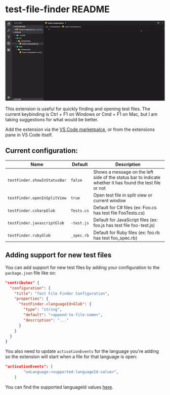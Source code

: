 # test-file-finder README

![Video of functionality](Feature.gif)

This extension is useful for quickly finding and opening test files.
The current keybinding is Ctrl + F1 on Windows or Cmd + F1 on Mac, but I am taking suggestions for what would be better.

Add the extension via the [VS Code marketpalce](https://marketplace.visualstudio.com/items?itemName=riegledevin.test-file-finder), or from the extensions pane in VS Code itself.

## Current configuration:

| Name | Default | Description
| -- | -- | -- |
| `testFinder.showInStatusBar` | `false` | Shows a message on the left side of the status  bar to indicate whether it has found the test file or not
| `testFinder.openInSplitView` | `true` | Open test file in split view or current window
| `testFinder.csharpGlob` | `Tests.cs` | Default for C# files (ex: Foo.cs has test file FooTests.cs)
| `testFinder.javascriptGlob` | `-test.js` | Default for JavaScript files (ex: foo.js has test file foo-test.js)
| `testFinder.rubyGlob` | `_spec.rb` | Default for Ruby files (ex: foo.rb has test foo_spec.rb)



## Adding support for new test files
You can add support for new test files by adding your configuration to the `package.json` file like so:

```json
"contributes" {
  "configuration": {
    "title": "Test File Finder Configuration",
    "properties": {
      "testFinder.<languageId>Glob": {
        "type": "string",
        "default": "<append-to-file-name>",
        "description": "..."
      }
    }
  }
}
```

You also need to update `activationEvents` for the language you're adding so the extension will start when a file for that language is open:

```json
"activationEvents": [
        "onLanguage:<supported-languageId-value>",
    ]
```

You can find the supported languageId values [here](https://code.visualstudio.com/docs/languages/identifiers).
